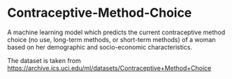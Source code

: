 # Contraceptive-Method-Choice
A machine learning  model which predicts the current contraceptive method choice (no use, long-term methods, or short-term methods) of a woman based on her demographic and socio-economic characteristics.

The dataset is taken from https://archive.ics.uci.edu/ml/datasets/Contraceptive+Method+Choice

